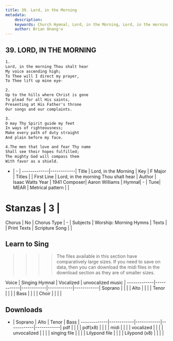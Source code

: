 ```yaml
---
title: 39. Lord, in the Morning
metadata:
    description: 
    keywords: Church Hymnal, Lord, in the Morning, Lord, in the morning Thou shalt hear , 
    author: Brian Onang'o
---
```



## 39. LORD, IN THE MORNING

```txt
1.
Lord, in the morning Thou shalt hear
My voice ascending high;
To Thee will I direct my prayer,
To Thee lift up mine eye-

2.
Up to the hills where Christ is gone
To plead for all His saints,
Presenting at His Father's throne
Our songs and our complaints.

3.
O may Thy Spirit guide my feet
In ways of righteousness;
Make every path of duty straight
And plain before my face.

4.The men that love and fear Thy name
Shall see their hopes fulfilled;
The mighty God will compass them
With favor as a shield.

```

- |   -  |
-------------|------------|
Title | Lord, in the Morning |
Key | F Major |
Titles |  |
First Line | Lord, in the morning Thou shalt hear  |
Author | Isaac Watts
Year | 1941
Composer| Aaron Williams |
Hymnal|  - |
Tune| MEAR |
Metrical pattern | |
# Stanzas | 3 |
Chorus | No |
Chorus Type | - |
Subjects | Worship: Morning Hymns |
Texts |  |
Print Texts | 
Scripture Song |  |
  
## Learn to Sing

>>>> The files available in this section have comparatively large sizes. If you need to save on data, then you can download the midi files in the download section as they are of smaller sizes.

Voice |  Singing Hymnal | Vocalized | unvocalized music |
-------------|------------|------------|------------|------------|
Soprano | | | |
Alto | | | |
Tenor | | | |
Bass | | | |
Choir | | | |

## Downloads

- |  Soprano | Alto | Tenor | Bass |
-------------|------------|------------|------------|------------|
pdf | | | |
pdf(x8) | | | |
midi | | | |
vocalized | | | |
unvocalized | | | |
singing file | | | |
Lilypond file | | | |
Lilypond (x8) | | | |
  